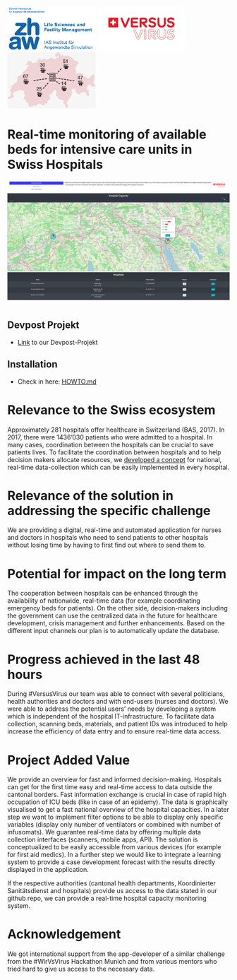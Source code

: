 <p float="left">
    <img src="public/zhaw_ias.png" width="200" />
    <img src="public/logo_versusvirus.png" width="200" />
    <img src="public/thumb.jpg" width="200" />
</p>


# Real-time monitoring of available beds for intensive care units in Swiss Hospitals

[![Demo](https://github.com/biomodelling/versusvirus2020hackathon/raw/master/public/app_demo.png)](https://vimeo.com/404311432)

## Devpost Projekt

* [Link](https://devpost.com/software/real-time-monitoring-of-available-beds-for-intensive-care) to our Devpost-Projekt

## Installation

* Check in here: [HOWTO.md](/HOWTO.md)

# Relevance to the Swiss ecosystem
Approximately 281 hospitals offer healthcare in Switzerland (BAS, 2017). In 2017, there were 1436’030 patients who were admitted to a hospital. In many cases, coordination between the hospitals can be crucial to save patients lives. 
To facilitate the coordination between hospitals and to help decision makers allocate resources, we [developed a concept](https://vimeo.com/404311432) for national, real-time data-collection which can be easily implemented in every hospital. 

# Relevance of the solution in addressing the specific challenge
We are providing a digital, real-time and automated application for nurses and doctors in   hospitals who need to send patients to other hospitals without losing time by having to first find out where to send them to.

# Potential for impact on the long term
The cooperation between hospitals can be enhanced through the availability of nationwide, real-time data (for example coordinating emergency beds for patients). On the other side, decision-makers including the government can use the centralized data in the future for healthcare development, crisis management and further enhancements. 
Based on the different input channels our plan is to automatically update the database.

# Progress achieved in the last 48 hours 
During \#VersusVirus our team was able to connect with several politicians, health authorities and doctors and with end-users (nurses and doctors). We were able to address the potential users’ needs by developing a system which is independent of the hospital IT-infrastructure. To facilitate data collection, scanning beds, materials, and patient IDs was introduced to help increase the efficiency of data entry and to ensure real-time data access. 

# Project Added Value
We provide an overview for fast and informed decision-making. Hospitals can get for the first time easy and real-time access to data outside the cantonal borders. Fast information exchange is crucial in case of rapid high occupation of ICU beds (like in case of an epidemy). The data is graphically visualised to get a fast national overview of the hospital capacities. 
In a later step we want to implement filter options to be able to display only specific variables (display only  number of ventilators or combined with number of infusomats).
We guarantee real-time data by offering multiple data collection interfaces (scanners, mobile apps, API). The solution is conceptualized to be easily accessible from various devices (for example for first aid medics). 
In a further step we would like to integrate a learning system to provide a case development forecast with the results directly displayed in the application.

If the respective authorities (cantonal health departments, Koordinierter Sanitätsdienst and hospitals) provide us access to the data stated in our github repo, we can provide a real-time hospital capacity monitoring system.

# Acknowledgement
We got international support from the app-developer of a similar challenge from the #WirVsVirus Hackathon Munich and from various mentors who tried hard  to give us access to the necessary data.
